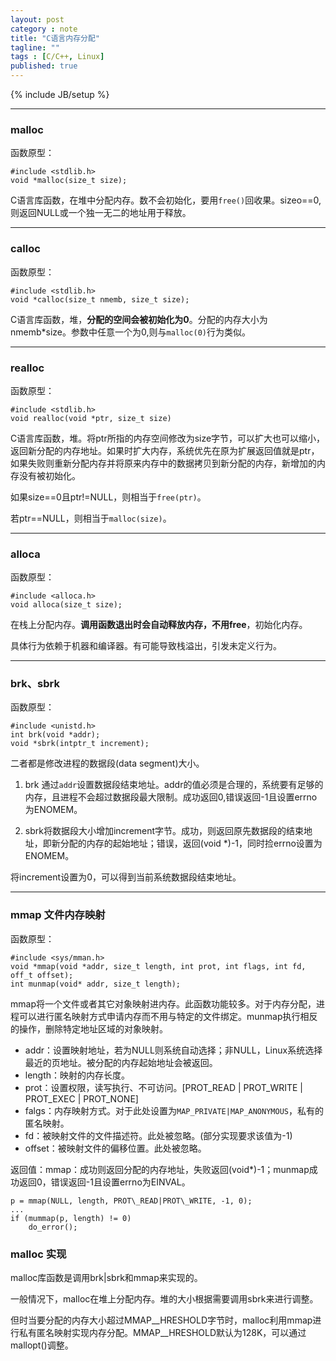 ```yaml
---
layout: post
category : note
title: "C语言内存分配"
tagline: ""
tags : [C/C++, Linux]
published: true
---
```

{% include JB/setup %}

-----------------------
### malloc
函数原型：

```
#include <stdlib.h>
void *malloc(size_t size);
```

C语言库函数，在堆中分配内存。数不会初始化，要用`free()`回收果。sizeo==0,则返回NULL或一个独一无二的地址用于释放。

-----------------------
### calloc
函数原型：

```
#include <stdlib.h>
void *calloc(size_t nmemb, size_t size);
```

C语言库函数，堆，__分配的空间会被初始化为0__。分配的内存大小为nmemb*size。参数中任意一个为0,则与`malloc(0)`行为类似。

-----------------------
### realloc
函数原型：

```
#include <stdlib.h>
void realloc(void *ptr, size_t size)
```

C语言库函数，堆。将ptr所指的内存空间修改为size字节，可以扩大也可以缩小，返回新分配的内存地址。如果时扩大内存，系统优先在原为扩展返回值就是ptr，如果失败则重新分配内存并将原来内存中的数据拷贝到新分配的内存，新增加的内存没有被初始化。

如果size==0且ptr!=NULL，则相当于`free(ptr)`。

若ptr==NULL，则相当于`malloc(size)`。

-----------------------
### alloca
函数原型：

```
#include <alloca.h>
void alloca(size_t size);
```

在栈上分配内存。__调用函数退出时会自动释放内存，不用free__，初始化内存。

具体行为依赖于机器和编译器。有可能导致栈溢出，引发未定义行为。

-----------------------
### brk、sbrk
函数原型：

```
#include <unistd.h>
int brk(void *addr);
void *sbrk(intptr_t increment);
```

二者都是修改进程的数据段(data segment)大小。

1. brk 通过`addr`设置数据段结束地址。addr的值必须是合理的，系统要有足够的内存，且进程不会超过数据段最大限制。成功返回0,错误返回-1且设置errno为ENOMEM。

2. sbrk将数据段大小增加increment字节。成功，则返回原先数据段的结束地址，即新分配的内存的起始地址；错误，返回(void *)-1，同时捡errno设置为ENOMEM。

将increment设置为0，可以得到当前系统数据段结束地址。

-----------------------
### mmap 文件内存映射
函数原型：

```
#include <sys/mman.h>
void *mmap(void *addr, size_t length, int prot, int flags, int fd, off_t offset);
int munmap(void* addr, size_t length);
```

mmap将一个文件或者其它对象映射进内存。此函数功能较多。对于内存分配，进程可以进行匿名映射方式申请内存而不用与特定的文件绑定。munmap执行相反的操作，删除特定地址区域的对象映射。

- addr：设置映射地址，若为NULL则系统自动选择；非NULL，Linux系统选择最近的页地址。被分配的内存起始地址会被返回。
- length：映射的内存长度。
- prot：设置权限，读写执行、不可访问。[PROT\_READ | PROT\_WRITE | PROT\_EXEC | PROT\_NONE]
- falgs：内存映射方式。对于此处设置为`MAP_PRIVATE|MAP_ANONYMOUS`，私有的匿名映射。
- fd：被映射文件的文件描述符。此处被忽略。(部分实现要求该值为-1)
- offset：被映射文件的偏移位置。此处被忽略。

返回值：mmap：成功则返回分配的内存地址，失败返回(void*)-1；munmap成功返回0，错误返回-1且设置errno为EINVAL。

```
p = mmap(NULL, length, PROT\_READ|PROT\_WRITE, -1, 0);
...
if (mummap(p, length) != 0)
    do_error();
```

### malloc 实现

malloc库函数是调用brk|sbrk和mmap来实现的。

一般情况下，malloc在堆上分配内存。堆的大小根据需要调用sbrk来进行调整。

但时当要分配的内存大小超过MMAP\_\_HRESHOLD字节时，malloc利用mmap进行私有匿名映射实现内存分配。MMAP\_\_HRESHOLD默认为128K，可以通过mallopt()调整。
